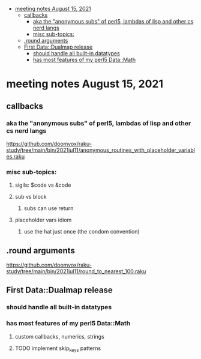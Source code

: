 - [meeting notes August 15, 2021](#org1d659d0)
  - [callbacks](#org93e3cb7)
    - [aka the "anonymous subs" of perl5, lambdas of lisp and other cs nerd langs](#org50136f4)
    - [misc sub-topics:](#org5cd144e)
  - [.round arguments](#orgd60d53d)
  - [First Data::Dualmap release](#orgdd776b2)
    - [should handle all built-in datatypes](#org5a6c76b)
    - [has most features of my perl5 Data::Math](#orgff85a57)


<a id="org1d659d0"></a>

# meeting notes August 15, 2021


<a id="org93e3cb7"></a>

## callbacks


<a id="org50136f4"></a>

### aka the "anonymous subs" of perl5, lambdas of lisp and other cs nerd langs

<https://github.com/doomvox/raku-study/tree/main/bin/2021jul11/anonymous_routines_with_placeholder_variables.raku>


<a id="org5cd144e"></a>

### misc sub-topics:

1.  sigils: $code vs &code

2.  sub vs block

    1.  subs can use return

3.  placeholder vars idiom

    1.  use the hat just once (the condom convention)


<a id="orgd60d53d"></a>

## .round arguments

<https://github.com/doomvox/raku-study/tree/main/bin/2021jul11/round_to_nearest_100.raku>


<a id="orgdd776b2"></a>

## First Data::Dualmap release


<a id="org5a6c76b"></a>

### should handle all built-in datatypes


<a id="orgff85a57"></a>

### has most features of my perl5 Data::Math

1.  custom callbacks, numerics, strings

2.  TODO implement skip<sub>keys</sub> patterns
